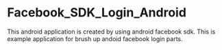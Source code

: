 # Facebook_SDK_Login_Android

This android application is created by using android facebook sdk. This is example application for brush up andoid facebook login parts. 
